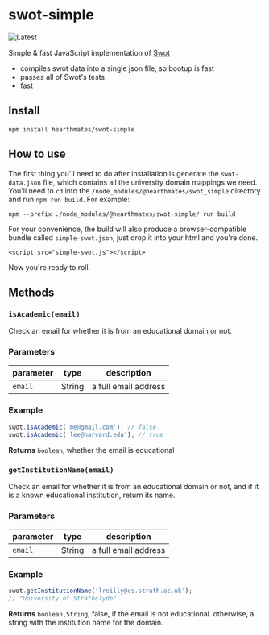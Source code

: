 # swot-simple

![Latest](https://github.com/hearthmates/swot-simple/workflows/Latest/badge.svg)

Simple & fast JavaScript implementation of [Swot](https://github.com/JetBrains/swot)

* compiles swot data into a single json file, so bootup is fast
* passes all of Swot's tests.
* fast

## Install

    npm install hearthmates/swot-simple

## How to use
The first thing you'll need to do after installation is generate the `swot-data.json` file, which contains all the university domain mappings we need. You'll need to `cd` into the `/node_modules/@hearthmates/swot_simple` directory and run `npm run build`. For example:

    npm --prefix ./node_modules/@hearthmates/swot-simple/ run build

For your convenience, the build will also produce a browser-compatible bundle called `simple-swot.json`, just drop it into your html and you're done.

    <script src="simple-swot.js"></script>

Now you're ready to roll.

## Methods

### `isAcademic(email)`

Check an email for whether it is from an educational domain or not.


### Parameters

| parameter | type   | description          |
| --------- | ------ | -------------------- |
| `email`   | String | a full email address |


### Example

```js
swot.isAcademic('me@gmail.com'); // false
swot.isAcademic('lee@harvard.edu'); // true
```


**Returns** `boolean`, whether the email is educational


### `getInstitutionName(email)`

Check an email for whether it is from an educational domain or not,
and if it is a known educational institution, return its name.


### Parameters

| parameter | type   | description          |
| --------- | ------ | -------------------- |
| `email`   | String | a full email address |


### Example

```js
swot.getInstitutionName('lreilly@cs.strath.ac.uk');
// "University of Strathclyde"
```


**Returns** `boolean,String`, false, if the email is not educational. otherwise, a string with the institution name for the domain.

